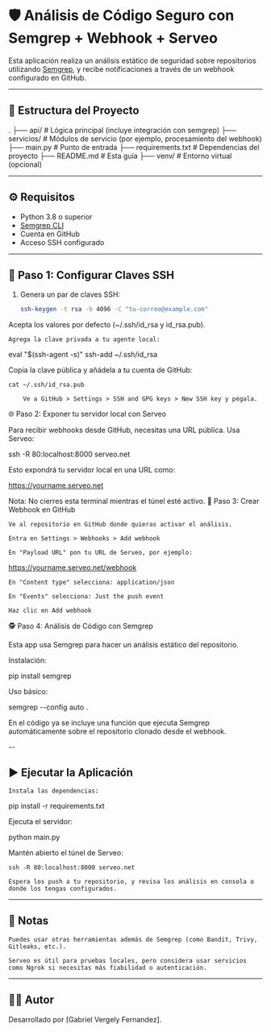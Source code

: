 # 🛡️ Análisis de Código Seguro con Semgrep + Webhook + Serveo

Esta aplicación realiza un análisis estático de seguridad sobre repositorios utilizando [Semgrep](https://semgrep.dev), y recibe notificaciones a través de un webhook configurado en GitHub.

---

## 📁 Estructura del Proyecto

.
├── api/ # Lógica principal (incluye integración con semgrep)
├── servicios/ # Módulos de servicio (por ejemplo, procesamiento del webhook)
├── main.py # Punto de entrada
├── requirements.txt # Dependencias del proyecto
├── README.md # Esta guía
├── venv/ # Entorno virtual (opcional)


---

## ⚙️ Requisitos

- Python 3.8 o superior
- [Semgrep CLI](https://semgrep.dev/docs/installation/)
- Cuenta en GitHub
- Acceso SSH configurado

---

## 🔐 Paso 1: Configurar Claves SSH

1. Genera un par de claves SSH:
   ```bash
   ssh-keygen -t rsa -b 4096 -C "tu-correo@example.com"

Acepta los valores por defecto (~/.ssh/id_rsa y id_rsa.pub).

    Agrega la clave privada a tu agente local:

eval "$(ssh-agent -s)"
ssh-add ~/.ssh/id_rsa

Copia la clave pública y añádela a tu cuenta de GitHub:

    cat ~/.ssh/id_rsa.pub

        Ve a GitHub > Settings > SSH and GPG keys > New SSH key y pégala.

🌐 Paso 2: Exponer tu servidor local con Serveo

Para recibir webhooks desde GitHub, necesitas una URL pública. Usa Serveo:

ssh -R 80:localhost:8000 serveo.net

Esto expondrá tu servidor local en una URL como:

https://yourname.serveo.net

Nota: No cierres esta terminal mientras el túnel esté activo.
🔁 Paso 3: Crear Webhook en GitHub

    Ve al repositorio en GitHub donde quieras activar el análisis.

    Entra en Settings > Webhooks > Add webhook

    En "Payload URL" pon tu URL de Serveo, por ejemplo:

https://yourname.serveo.net/webhook

    En "Content type" selecciona: application/json

    En "Events" selecciona: Just the push event

    Haz clic en Add webhook

🕵️ Paso 4: Análisis de Código con Semgrep

Esta app usa Semgrep para hacer un análisis estático del repositorio.

Instalación:

pip install semgrep

Uso básico:

semgrep --config auto .

En el código ya se incluye una función que ejecuta Semgrep automáticamente sobre el repositorio clonado desde el webhook.

--

## ▶️ Ejecutar la Aplicación

    Instala las dependencias:

pip install -r requirements.txt

Ejecuta el servidor:

python main.py

Mantén abierto el túnel de Serveo:

    ssh -R 80:localhost:8000 serveo.net

    Espera los push a tu repositorio, y revisa los análisis en consola o donde los tengas configurados.

---

## 📌 Notas

    Puedes usar otras herramientas además de Semgrep (como Bandit, Trivy, Gitleaks, etc.).

    Serveo es útil para pruebas locales, pero considera usar servicios como Ngrok si necesitas más fiabilidad o autenticación.

---

## 🧑‍💻 Autor

Desarrollado por [Gabriel Vergely Fernandez].
